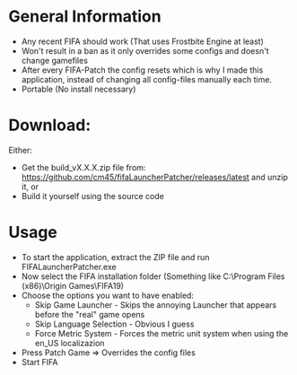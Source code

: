 # General Information
* Any recent FIFA should work (That uses Frostbite Engine at least)
* Won't result in a ban as it only overrides some configs and doesn't change gamefiles
* After every FIFA-Patch the config resets which is why I made this application, instead of changing all config-files manually each time.
* Portable (No install necessary)

# Download:
Either:
* Get the build_vX.X.X.zip file from: https://github.com/cm45/fifaLauncherPatcher/releases/latest and unzip it, or
* Build it yourself using the source code

# Usage
* To start the application, extract the ZIP file and run FIFALauncherPatcher.exe
* Now select the FIFA installation folder (Something like C:\Program Files (x86)\Origin Games\FIFA19)
* Choose the options you want to have enabled:
	* Skip Game Launcher - Skips the annoying Launcher that appears before the "real" game opens
	* Skip Language Selection - Obvious I guess
	* Force Metric System - Forces the metric unit system when using the en_US localizazion
* Press Patch Game => Overrides the config files
* Start FIFA
